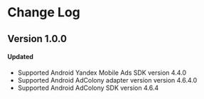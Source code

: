 # Change Log

## Version 1.0.0

#### Updated
* Supported Android Yandex Mobile Ads SDK version 4.4.0
* Supported Android AdColony adapter version version 4.6.4.0
* Supported Android AdColony SDK version 4.6.4
